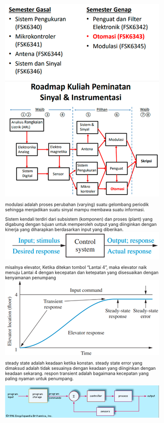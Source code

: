 ![4b0b1e81d129f3c843acf5ad62042f50.png](../../../../_resources/4b0b1e81d129f3c843acf5ad62042f50.png)
![03a50312eb2e9bfb353de5c6f2499b95.png](../../../../_resources/03a50312eb2e9bfb353de5c6f2499b95.png)

modulasi adalah  proses perubahan (varying) suatu gelombang periodik sehingga menjadikan suatu sinyal mampu membawa suatu informasi. 

Sistem kendali terdiri dari subsistem (komponen) dan proses (plant) yang digabung dengan tujuan untuk memperoleh output yang diinginkan dengan kinerja yang diharapkan berdasarkan input yang diberikan. 
![a41758eea982e33324e722e0ef5f9f6d.png](../../../../_resources/a41758eea982e33324e722e0ef5f9f6d.png)

misalnya elevator, Ketika ditekan tombol “Lantai 4”, maka elevator naik menuju Lantai 4 dengan kecepatan dan ketepatan yang
disesuaikan dengan kenyamanan penumpang
![5509b95af66c90d4e0e6fd12c569a7cc.png](../../../../_resources/5509b95af66c90d4e0e6fd12c569a7cc.png)

steady state adalah keadaan ketika konstan. steady state error yang dimaksud adalah tidak sesuainya dengan keadaan yang diinginkan dengan keadaan sekarang. respon transient adalah bagaimana kecepatan yang paling nyaman untuk penumpang. 

![138424fd48fd24bf988b49241eed89d7.png](../../../../_resources/138424fd48fd24bf988b49241eed89d7.png)